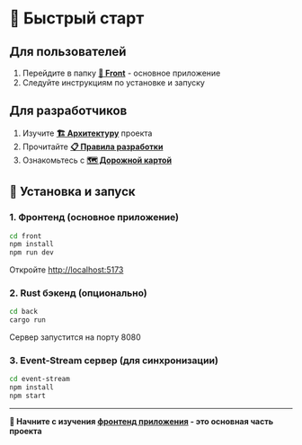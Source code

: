 # 🚀 Быстрый старт

## Для пользователей
1. Перейдите в папку **[📱 Front](../front/README.md)** - основное приложение
2. Следуйте инструкциям по установке и запуску

## Для разработчиков
1. Изучите **[🏗️ Архитектуру](../llm/architecture.md)** проекта
2. Прочитайте **[📋 Правила разработки](../front/llm/rules.md)**
3. Ознакомьтесь с **[🗺️ Дорожной картой](../front/llm/roadmap.md)**

## 🔧 Установка и запуск

### 1. Фронтенд (основное приложение)
```bash
cd front
npm install
npm run dev
```
Откройте [http://localhost:5173](http://localhost:5173)

### 2. Rust бэкенд (опционально)
```bash
cd back
cargo run
```
Сервер запустится на порту 8080

### 3. Event-Stream сервер (для синхронизации)
```bash
cd event-stream
npm install
npm start
```

---

**🎯 Начните с изучения [фронтенд приложения](../front/README.md) - это основная часть проекта**

